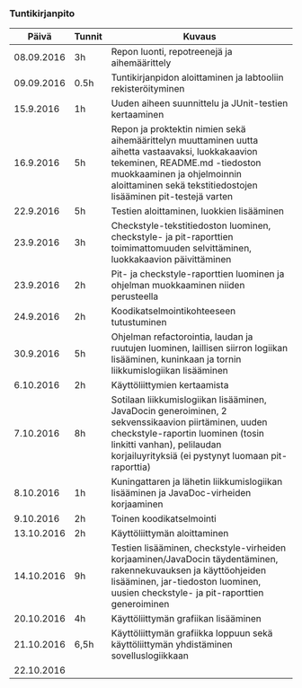 ### Tuntikirjanpito
Päivä | Tunnit | Kuvaus
----- |------- | -------
08.09.2016 | 3h | Repon luonti, repotreenejä ja aihemäärittely
09.09.2016 | 0.5h | Tuntikirjanpidon aloittaminen ja labtooliin rekisteröityminen
15.9.2016 | 1h | Uuden aiheen suunnittelu ja JUnit-testien kertaaminen
16.9.2016 | 5h | Repon ja proktektin nimien sekä aihemäärittelyn muuttaminen uutta aihetta vastaavaksi, luokkakaavion tekeminen, README.md -tiedoston muokkaaminen ja ohjelmoinnin aloittaminen sekä tekstitiedostojen lisääminen pit-testejä varten
22.9.2016 | 5h | Testien aloittaminen, luokkien lisääminen
23.9.2016 | 3h | Checkstyle-tekstitiedoston luominen, checkstyle- ja pit-raporttien toimimattomuuden selvittäminen, luokkakaavion päivittäminen
23.9.2016 | 2h | Pit- ja checkstyle-raporttien luominen ja ohjelman muokkaaminen niiden perusteella
24.9.2016 | 2h | Koodikatselmointikohteeseen tutustuminen
30.9.2016 | 5h | Ohjelman refactorointia, laudan ja ruutujen luominen, laillisen siirron logiikan lisääminen, kuninkaan ja tornin liikkumislogiikan lisääminen
6.10.2016 | 2h | Käyttöliittymien kertaamista
7.10.2016 | 8h | Sotilaan liikkumislogiikan lisääminen, JavaDocin generoiminen, 2 sekvenssikaavion piirtäminen, uuden checkstyle-raportin luominen (tosin linkitti vanhan), pelilaudan korjailuyrityksiä (ei pystynyt luomaan pit-raporttia)
8.10.2016 | 1h | Kuningattaren ja lähetin liikkumislogiikan lisääminen ja JavaDoc-virheiden korjaaminen
9.10.2016 | 2h   | Toinen koodikatselmointi
13.10.2016 | 2h | Käyttöliittymän aloittaminen
14.10.2016 | 9h | Testien lisääminen, checkstyle-virheiden korjaaminen/JavaDocin täydentäminen, rakennekuvauksen ja käyttöohjeiden lisääminen, jar-tiedoston luominen, uusien checkstyle- ja pit-raporttien generoiminen
20.10.2016 | 4h | Käyttöliittymän grafiikan lisääminen
21.10.2016 |6,5h| Käyttöliittymän grafiikka loppuun sekä käyttöliittymän yhdistäminen sovelluslogiikkaan
22.10.2016 |  |
